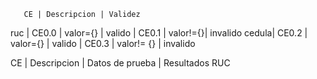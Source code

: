        CE | Descripcion | Validez
ruc  | CE0.0 | valor={} | valido
     | CE0.1 | valor!={}| invalido
cedula| CE0.2 | valor={} | valido
      | CE0.3 | valor!= {} | invalido

CE | Descripcion | Datos de prueba | Resultados
RUC